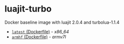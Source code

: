 # luajit-turbo
Docker baseline image with luajit 2.0.4 and turbolua-1.1.4

* [`latest` (Dockerfile)](https://github.com/phedoreanu/luajit-turbo/blob/master/Dockerfile) - _x86_64_
* [`armhf`  (Dockerfile)](https://github.com/phedoreanu/luajit-turbo/blob/armhf/Dockerfile) - _armv7l_
